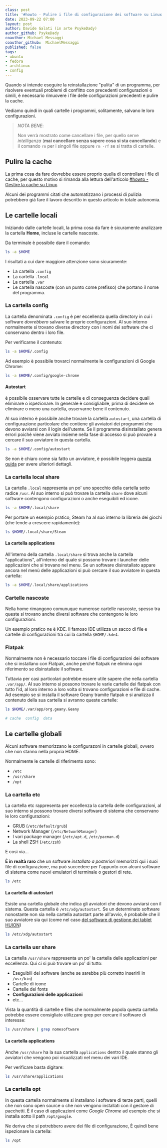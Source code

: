 ```yaml
---
class: post
title: '#howto - Pulire i file di configurazione dei software su Linux'
date: 2023-09-22 07:00
layout: post
author: Davide Galati (in arte PsykeDady)
author_github: PsykeDady
coauthor: Michael Messaggi
coauthor_github:  MichaelMessaggi
published: false
tags:
- ubuntu
- fedora
- archlinux
- config
---
```


Quando si intende eseguire la reinstallazione "pulita" di un programma, per risolvere eventuali problemi di conflitto con precedenti configurazioni o simili, è necessario rimuovere i file delle configurazioni precedenti e pulire la cache.

Vediamo quindi in quali cartelle i programmi, solitamente, salvano le loro configurazioni.

> *NOTA BENE*:
>  
> Non verrà mostrato come cancellare i file, per quello serve *intelligenza* (**mai cancellare senza sapere cosa si sta cancellando**) e il comando `rm` per i singoli file oppure `rm -rf` se si tratta di cartelle.

## Pulire la cache

La prima cosa da fare dovrebbe essere proprio quella di controllare i file di cache, per questo motivo si rimanda alla lettura dell'articolo [#howto - Gestire la cache su Linux](https://linuxhub.it/articles/howto-gestire-cache/).

Alcuni dei programmi citati che automatizzano i processi di pulizia potrebbero già fare il lavoro descritto in questo articolo in totale autonomia.

## Le cartelle locali

Iniziando dalle cartelle locali, la prima cosa da fare è sicuramente analizzare la cartella **Home**, incluse le cartelle nascoste.

Da terminale è possibile dare il comando:

```bash
ls -a $HOME
```

I risultati a cui dare maggiore attenzione sono sicuramente:

- La cartella `.config`
- La cartella `.local`
- La cartella `.var`
- Le cartella nascoste (con un punto come prefisso) che portano il nome del programma.

### La cartella config

La cartella denominata `.config` è per eccellenza quella directory in cui i software *dovrebbero* salvare le proprie configurazioni. Al suo interno normalmente si trovano diverse directory con i nomi dei software che ci conservano dentro i loro file.

Per verificarne il contenuto:

```bash
ls -a $HOME/.config
```

Ad esempio è possibile trovarci normalmente le configurazioni di Google Chrome: 

```bash
ls -a $HOME/.config/google-chrome
```

#### Autostart

è possibile osservare tutte le cartelle e di conseguenza decidere quali eliminare o ispezionare. In generale è consigliabile, prima di decidere se eliminare o meno una cartella, osservarne bene il contenuto.

Al suo interno è possibile anche trovare la cartella `autostart`, una cartella di configurazione particolare che contiene gli avviatori dei programmi che devono avviarsi con il login dell'utente. Se il programma disinstallato genera errori poiché viene avviato insieme nella fase di accesso si può provare a cercare il suo avviatore in questa cartella.

```bash
ls -a $HOME/.config/autostart
```

Se non è chiaro come sia fatto un avviatore, è possibile leggera [questa guida](https://linuxhub.it/articles/howto-desktop-entry/) per avere ulteriori dettagli.

### La cartella local share

La cartella `.local` rappresenta un po' uno specchio della cartella sotto radice `/usr`. Al suo interno si può trovare la cartella `share` dove alcuni software contengono configurazioni o anche eseguibili ed icone.

```bash
ls -a $HOME/.local/share
```

Per portare un esempio pratico, Steam ha al suo interno la libreria dei giochi (che tende a crescere rapidamente): 

```bash
ls $HOME/.local/share/Steam
```

#### La cartella applications

All'interno della cartella `.local/share` si trova anche la cartella "applications", all'interno del quale si possono trovare i launcher delle applicazioni che si trovano nel menu. Se un software disinstallato appare ancora nel menù delle applicazioni si può cercare il suo avviatore in questa cartella:

```bash
ls -a $HOME/.local/share/applications
```

### Cartelle nascoste

Nella home rimangono comunuque numerose cartelle nascoste, spesso tra queste si trovano anche diversi software che contengono le loro configurazioni.

Un esempio pratico ne è KDE. Il famoso IDE utilizza un sacco di file e cartelle di configurazioni tra cui la cartella `$HOME/.kde4`.

### Flatpak

Normalmente non è necessario toccare i file di configurazioni dei software che si installano con Flatpak, anche perché flatpak ne elimina ogni riferimento se disinstallate il software.

Tuttavia per casi particolari potrebbe essere utile sapere che nella cartella `.var/app/`. Al suo interno si possono trovare le varie cartelle dei flatpak con tutto l'id, al loro interno a loro volta si trovano configurazioni e file di cache. Ad esempio se si installa il software Geany tramite flatpak e si analizza il contenuto della sua cartella si avranno queste cartelle: 

```bash
ls $HOME/.var/app/org.geany.Geany

# cache  config  data
```

## Le cartelle globali

Alcuni software memorizzano le configurazoni in cartelle globali, ovvero che non stanno nella propria HOME.

Normalmente le cartelle di riferimento sono:

- `/etc`
- `/usr/share`
- `/opt`

### La cartella etc

La cartella etc rappresenta per eccellenza la cartella delle configurazioni, al suo interno si possono trovare diversi software di sistema che conservano le loro configurazioni:

- GRUB (`/etc/default/grub`)
- Network Manager (`/etc/NetworkManager`)
- I vari package manager (`/etc/apt.d`, `/etc/pacman.d`)
- La shell ZSH (`/etc/zsh`)

E così via... 

**È in realtà raro** che un software *installato a posteriori* memorizzi qui i suoi file di configurazione, ma può succedere per l'appunto con alcuni software di sistema come nuovi emulatori di terminale o gestori di rete.

```bash
ls /etc
```

#### La cartella di autostart

Esiste una cartella globale che indica gli avviatori che devono avviarsi con il sistema. Questa cartella è `/etc/xdg/autostart`. Se un determinato software nonostante non sia nella cartella autostart parte all'avvio, è probabile che il suo avviatore sia qui (come nel caso [del software di gestione dei tablet HUION](https://aur.archlinux.org/packages/huiontablet?O=20))

```bash
ls /etc/xdg/autostart
```

### La cartella usr share

La cartella `/usr/share` rappresenta un po' la cartella delle applicazioni per eccellenza. Qui ci si può trovare un po' di tutto: 

- Eseguibili dei software (anche se sarebbe più corretto inserirli in `/usr/bin`)
- Cartelle di icone
- Cartelle dei fonts
- **Configurazioni delle applicazioni**
- etc...

Vista la quantità di cartelle e files che normalmente popola questa cartella potrebbe essere consigliato utilizzare grep per cercare il software di interesse: 

```bash
ls /usr/share | grep nomesoftware
```

#### La cartella applications

Anche `/usr/share` ha la sua cartella `applications` dentro il quale stanno gli avviatori che vengono poi visualizzati nel menu dei vari IDE.

Per verificare basta digitare: 

```bash
ls /usr/share/applications
```

### La cartella opt

In questa cartella normalmente si installano i software di terze parti, quelli che non sono open source o che non vengono installati con il gestore di pacchetti. È il caso di applicazioni come *Google Chrome* ad esempio che si installa sotto il path `/opt/google`.

Ne deriva che si potrebbero avere dei file di configurazione, È quindi bene ispezionare la cartella:

```bash
ls /opt
```
